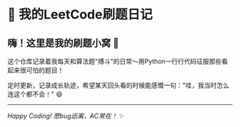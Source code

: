 # 🚀 我的LeetCode刷题日记

## 嗨！这里是我的刷题小窝 👋

这个仓库记录着我每天和算法题"搏斗"的日常～用Python一行行代码征服那些看起来很可怕的题目！

定时更新，记录成长轨迹，希望某天回头看的时候能感慨一句："哇，我当时怎么连这个都不会！" 😄

---

*Happy Coding! 愿bug远离，AC常在！* ✨
